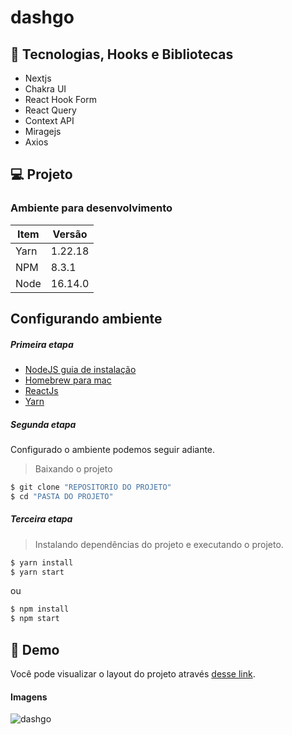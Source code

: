 # dashgo



 ## 🚀 Tecnologias, Hooks e Bibliotecas
 - Nextjs
 - Chakra UI
 - React Hook Form
 - React Query
 - Context API
 - Miragejs
 - Axios
 
 ## 💻 Projeto
 
### Ambiente para desenvolvimento 

| Item | Versão |
| ------ | ------ |
| Yarn | 1.22.18 |
| NPM | 8.3.1 |
| Node | 16.14.0 |

## Configurando ambiente

##### Primeira etapa
- [NodeJS guia de instalação](https://nodejs.org/en/download/package-manager/ "Instalação")
- [Homebrew para mac](https://brew.sh/index_pt-br "Instalação")
- [ReactJs ](https://reactjs.org/docs/create-a-new-react-app.html "Instalação")
- [Yarn ](https://classic.yarnpkg.com/lang/en/docs/install/#debian-stable")


##### Segunda etapa

Configurado o ambiente podemos seguir adiante.

> Baixando o projeto
```sh
$ git clone "REPOSITORIO DO PROJETO"
$ cd "PASTA DO PROJETO"
```


##### Terceira etapa
> Instalando dependências do projeto e executando o projeto.
```sh
$ yarn install
$ yarn start
```
ou
```sh
$ npm install
$ npm start
```

## 🔖 Demo

Você pode visualizar o layout do projeto através [desse link](https://dashgo-tan-xi.vercel.app/dashboard). 

#### Imagens

![dashgo](https://user-images.githubusercontent.com/85263053/177009854-5b681629-bf2c-419e-8658-74c2bd134e70.png)


